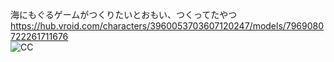 海にもぐるゲームがつくりたいとおもい、つくってたやつ
https://hub.vroid.com/characters/3960053703607120247/models/7969080722261711676
<br><img src="https://mirrors.creativecommons.org/presskit/buttons/88x31/png/by-nc-sa.png" alt="CC" title="CCBYNCSA">
